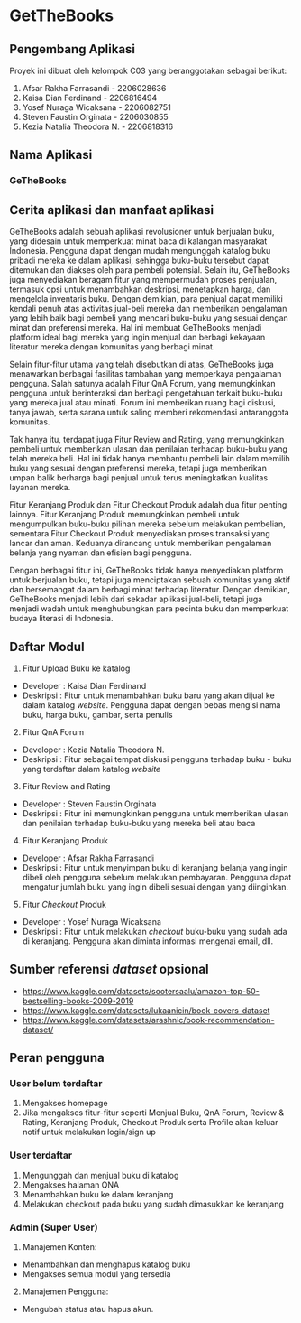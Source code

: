 # GetTheBooks

## Pengembang Aplikasi
Proyek ini dibuat oleh kelompok C03 yang beranggotakan sebagai berikut:
1. Afsar Rakha Farrasandi - 2206028636
2. Kaisa Dian Ferdinand - 2206816494
3. Yosef Nuraga Wicaksana - 2206082751
4. Steven Faustin Orginata - 2206030855
5. Kezia Natalia Theodora N. - 2206818316

## Nama Aplikasi

### GeTheBooks 

## Cerita aplikasi dan manfaat aplikasi
GeTheBooks adalah sebuah aplikasi revolusioner untuk berjualan buku, yang didesain untuk memperkuat minat baca di kalangan masyarakat Indonesia. Pengguna dapat dengan mudah mengunggah katalog buku pribadi mereka ke dalam aplikasi, sehingga buku-buku tersebut dapat ditemukan dan diakses oleh para pembeli potensial. Selain itu, GeTheBooks juga menyediakan beragam fitur yang mempermudah proses penjualan, termasuk opsi untuk menambahkan deskripsi, menetapkan harga, dan mengelola inventaris buku. Dengan demikian, para penjual dapat memiliki kendali penuh atas aktivitas jual-beli mereka dan memberikan pengalaman yang lebih baik bagi pembeli yang mencari buku-buku yang sesuai dengan minat dan preferensi mereka. Hal ini membuat GeTheBooks menjadi platform ideal bagi mereka yang ingin menjual dan berbagi kekayaan literatur mereka dengan komunitas yang berbagi minat.

Selain fitur-fitur utama yang telah disebutkan di atas, GeTheBooks juga menawarkan berbagai fasilitas tambahan yang memperkaya pengalaman pengguna. Salah satunya adalah Fitur QnA Forum, yang memungkinkan pengguna untuk berinteraksi dan berbagi pengetahuan terkait buku-buku yang mereka jual atau minati. Forum ini memberikan ruang bagi diskusi, tanya jawab, serta sarana untuk saling memberi rekomendasi antaranggota komunitas.

Tak hanya itu, terdapat juga Fitur Review and Rating, yang memungkinkan pembeli untuk memberikan ulasan dan penilaian terhadap buku-buku yang telah mereka beli. Hal ini tidak hanya membantu pembeli lain dalam memilih buku yang sesuai dengan preferensi mereka, tetapi juga memberikan umpan balik berharga bagi penjual untuk terus meningkatkan kualitas layanan mereka.

Fitur Keranjang Produk dan Fitur Checkout Produk adalah dua fitur penting lainnya. Fitur Keranjang Produk memungkinkan pembeli untuk mengumpulkan buku-buku pilihan mereka sebelum melakukan pembelian, sementara Fitur Checkout Produk menyediakan proses transaksi yang lancar dan aman. Keduanya dirancang untuk memberikan pengalaman belanja yang nyaman dan efisien bagi pengguna.

Dengan berbagai fitur ini, GeTheBooks tidak hanya menyediakan platform untuk berjualan buku, tetapi juga menciptakan sebuah komunitas yang aktif dan bersemangat dalam berbagi minat terhadap literatur. Dengan demikian, GeTheBooks menjadi lebih dari sekadar aplikasi jual-beli, tetapi juga menjadi wadah untuk menghubungkan para pecinta buku dan memperkuat budaya literasi di Indonesia.


## Daftar Modul
1. Fitur Upload Buku ke katalog 
- Developer : Kaisa Dian Ferdinand
- Deskripsi : Fitur untuk menambahkan buku baru yang akan dijual ke dalam katalog *website*. Pengguna dapat dengan bebas mengisi nama buku, harga buku, gambar, serta penulis


2. Fitur QnA Forum 
- Developer : Kezia Natalia Theodora N.
- Deskripsi : Fitur sebagai tempat diskusi pengguna terhadap buku - buku yang terdaftar dalam katalog *website*

3. Fitur Review and Rating 
- Developer : Steven Faustin Orginata
- Deskripsi : Fitur ini memungkinkan pengguna untuk memberikan ulasan dan penilaian terhadap buku-buku yang mereka beli atau baca

4. Fitur Keranjang Produk 
- Developer : Afsar Rakha Farrasandi
- Deskripsi :  Fitur untuk menyimpan buku di keranjang belanja yang ingin dibeli oleh pengguna sebelum melakukan pembayaran. Pengguna dapat mengatur jumlah buku yang ingin dibeli sesuai dengan yang diinginkan.

5. Fitur *Checkout* Produk 
- Developer : Yosef Nuraga Wicaksana
- Deskripsi : Fitur untuk melakukan *checkout* buku-buku yang sudah ada di keranjang. Pengguna akan diminta informasi mengenai email, dll.


## Sumber referensi *dataset* opsional
- https://www.kaggle.com/datasets/sootersaalu/amazon-top-50-bestselling-books-2009-2019 
- https://www.kaggle.com/datasets/lukaanicin/book-covers-dataset
- https://www.kaggle.com/datasets/arashnic/book-recommendation-dataset/ 


## Peran pengguna
### User belum terdaftar
1. Mengakses homepage
2. Jika mengakses fitur-fitur seperti Menjual Buku, QnA Forum, Review & Rating, Keranjang Produk, Checkout Produk serta Profile akan keluar notif untuk melakukan login/sign up


### User terdaftar
1. Mengunggah dan menjual buku di katalog
2. Mengakses halaman QNA
3. Menambahkan buku ke dalam keranjang
4. Melakukan checkout pada buku yang sudah dimasukkan ke keranjang


### Admin (Super User)
1. Manajemen Konten: 
- Menambahkan dan menghapus katalog buku 
- Mengakses semua modul yang tersedia
2. Manajemen Pengguna: 
- Mengubah status atau hapus akun.


